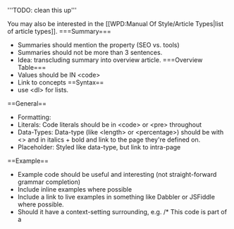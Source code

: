 '''TODO: clean this up'''

You may also be interested in the [[WPD:Manual Of Style/Article Types|list of article types]].
===Summary===
* Summaries should mention the property (SEO vs. tools)
* Summaries should not be more than 3 sentences.
* Idea: transcluding summary into overview article.
===Overview Table===
* Values should be IN &lt;code&gt;
* Link to concepts
==Syntax==
* use &lt;dl&gt; for lists.

==General==
* Formatting:
* Literals: Code literals should be in &lt;code&gt; or &lt;pre&gt; throughout		
* Data-Types: Data-type (like &lt;length&gt; or &lt;percentage&gt;) should be with &lt;&gt; and in italics + bold and link to the page they're defined on.
* Placeholder: Styled like data-type, but link to intra-page


==Example==
* Example code should be useful and interesting (not straight-forward grammar completion)
* Include inline examples where possible
* Include a link to live examples in something like Dabbler or JSFiddle where possible.
* Should it have a context-setting surrounding, e.g. /* This code is part of a <style> block or a stylesheet */
* Code should stand alone as much as possible.
* All code should be elsewhere and included into the page. (When that functionality exists)
* Should follow all best practices
* Should have descriptive comments to explain the results.

==Notes==
* Not specific to syntax or value, not directly related to usage, but still germane to the member. Remove this section ideally. In the long term, we should split them into other areas.

==Interactions==
* Create this section.

==Compatibility Section==
* Compatibility notes is a table:
  * Browser | Versions | Note
  * Make sure they're grouped.
  * Alphabetical order